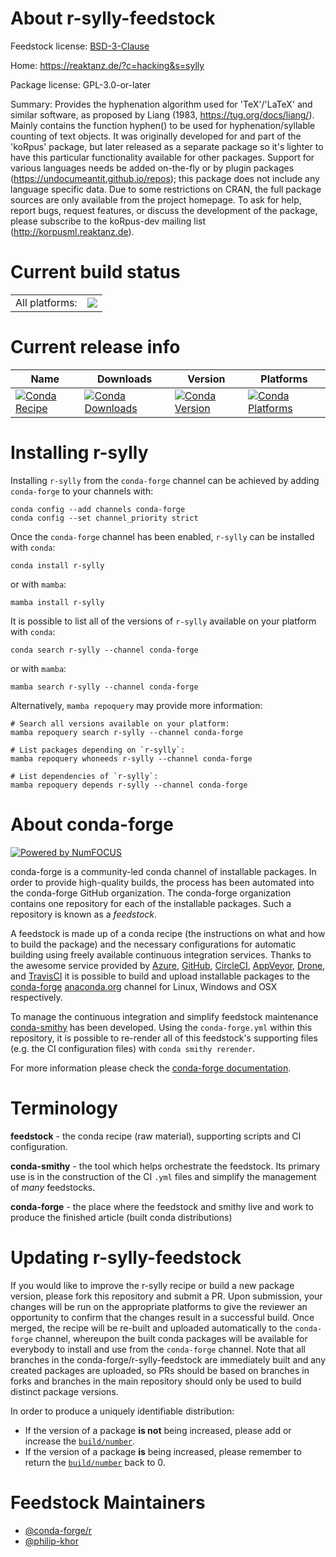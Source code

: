 About r-sylly-feedstock
=======================

Feedstock license: [BSD-3-Clause](https://github.com/conda-forge/r-sylly-feedstock/blob/main/LICENSE.txt)

Home: https://reaktanz.de/?c=hacking&s=sylly

Package license: GPL-3.0-or-later

Summary: Provides the hyphenation algorithm used for 'TeX'/'LaTeX' and similar software, as proposed by Liang (1983, <https://tug.org/docs/liang/>). Mainly contains the function hyphen() to be used for hyphenation/syllable counting of text objects. It was originally developed for and part of the 'koRpus' package, but later released as a separate package so it's lighter to have this particular functionality available for other packages. Support for various languages needs be added on-the-fly or by plugin packages (<https://undocumeantit.github.io/repos>); this package does not include any language specific data. Due to some restrictions on CRAN, the full package sources are only available from the project homepage. To ask for help, report bugs, request features, or discuss the development of the package, please subscribe to the koRpus-dev mailing list (<http://korpusml.reaktanz.de>).

Current build status
====================


<table><tr><td>All platforms:</td>
    <td>
      <a href="https://dev.azure.com/conda-forge/feedstock-builds/_build/latest?definitionId=7436&branchName=main">
        <img src="https://dev.azure.com/conda-forge/feedstock-builds/_apis/build/status/r-sylly-feedstock?branchName=main">
      </a>
    </td>
  </tr>
</table>

Current release info
====================

| Name | Downloads | Version | Platforms |
| --- | --- | --- | --- |
| [![Conda Recipe](https://img.shields.io/badge/recipe-r--sylly-green.svg)](https://anaconda.org/conda-forge/r-sylly) | [![Conda Downloads](https://img.shields.io/conda/dn/conda-forge/r-sylly.svg)](https://anaconda.org/conda-forge/r-sylly) | [![Conda Version](https://img.shields.io/conda/vn/conda-forge/r-sylly.svg)](https://anaconda.org/conda-forge/r-sylly) | [![Conda Platforms](https://img.shields.io/conda/pn/conda-forge/r-sylly.svg)](https://anaconda.org/conda-forge/r-sylly) |

Installing r-sylly
==================

Installing `r-sylly` from the `conda-forge` channel can be achieved by adding `conda-forge` to your channels with:

```
conda config --add channels conda-forge
conda config --set channel_priority strict
```

Once the `conda-forge` channel has been enabled, `r-sylly` can be installed with `conda`:

```
conda install r-sylly
```

or with `mamba`:

```
mamba install r-sylly
```

It is possible to list all of the versions of `r-sylly` available on your platform with `conda`:

```
conda search r-sylly --channel conda-forge
```

or with `mamba`:

```
mamba search r-sylly --channel conda-forge
```

Alternatively, `mamba repoquery` may provide more information:

```
# Search all versions available on your platform:
mamba repoquery search r-sylly --channel conda-forge

# List packages depending on `r-sylly`:
mamba repoquery whoneeds r-sylly --channel conda-forge

# List dependencies of `r-sylly`:
mamba repoquery depends r-sylly --channel conda-forge
```


About conda-forge
=================

[![Powered by
NumFOCUS](https://img.shields.io/badge/powered%20by-NumFOCUS-orange.svg?style=flat&colorA=E1523D&colorB=007D8A)](https://numfocus.org)

conda-forge is a community-led conda channel of installable packages.
In order to provide high-quality builds, the process has been automated into the
conda-forge GitHub organization. The conda-forge organization contains one repository
for each of the installable packages. Such a repository is known as a *feedstock*.

A feedstock is made up of a conda recipe (the instructions on what and how to build
the package) and the necessary configurations for automatic building using freely
available continuous integration services. Thanks to the awesome service provided by
[Azure](https://azure.microsoft.com/en-us/services/devops/), [GitHub](https://github.com/),
[CircleCI](https://circleci.com/), [AppVeyor](https://www.appveyor.com/),
[Drone](https://cloud.drone.io/welcome), and [TravisCI](https://travis-ci.com/)
it is possible to build and upload installable packages to the
[conda-forge](https://anaconda.org/conda-forge) [anaconda.org](https://anaconda.org/)
channel for Linux, Windows and OSX respectively.

To manage the continuous integration and simplify feedstock maintenance
[conda-smithy](https://github.com/conda-forge/conda-smithy) has been developed.
Using the ``conda-forge.yml`` within this repository, it is possible to re-render all of
this feedstock's supporting files (e.g. the CI configuration files) with ``conda smithy rerender``.

For more information please check the [conda-forge documentation](https://conda-forge.org/docs/).

Terminology
===========

**feedstock** - the conda recipe (raw material), supporting scripts and CI configuration.

**conda-smithy** - the tool which helps orchestrate the feedstock.
                   Its primary use is in the construction of the CI ``.yml`` files
                   and simplify the management of *many* feedstocks.

**conda-forge** - the place where the feedstock and smithy live and work to
                  produce the finished article (built conda distributions)


Updating r-sylly-feedstock
==========================

If you would like to improve the r-sylly recipe or build a new
package version, please fork this repository and submit a PR. Upon submission,
your changes will be run on the appropriate platforms to give the reviewer an
opportunity to confirm that the changes result in a successful build. Once
merged, the recipe will be re-built and uploaded automatically to the
`conda-forge` channel, whereupon the built conda packages will be available for
everybody to install and use from the `conda-forge` channel.
Note that all branches in the conda-forge/r-sylly-feedstock are
immediately built and any created packages are uploaded, so PRs should be based
on branches in forks and branches in the main repository should only be used to
build distinct package versions.

In order to produce a uniquely identifiable distribution:
 * If the version of a package **is not** being increased, please add or increase
   the [``build/number``](https://docs.conda.io/projects/conda-build/en/latest/resources/define-metadata.html#build-number-and-string).
 * If the version of a package **is** being increased, please remember to return
   the [``build/number``](https://docs.conda.io/projects/conda-build/en/latest/resources/define-metadata.html#build-number-and-string)
   back to 0.

Feedstock Maintainers
=====================

* [@conda-forge/r](https://github.com/conda-forge/r/)
* [@philip-khor](https://github.com/philip-khor/)

